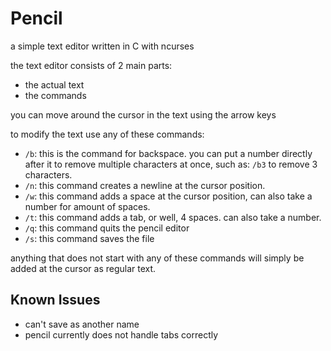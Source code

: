# Pencil

a simple text editor written in C with ncurses

the text editor consists of 2 main parts:
- the actual text
- the commands

you can move around the cursor in the text using the arrow keys

to modify the text use any of these commands:
- ``/b``: this is the command for backspace. you can put a number directly after it to remove multiple characters at once, such as: ``/b3`` to remove 3 characters.
- ``/n``: this command creates a newline at the cursor position.
- ``/w``: this command adds a space at the cursor position, can also take a number for amount of spaces.
- ``/t``: this command adds a tab, or well, 4 spaces. can also take a number.
- ``/q``: this command quits the pencil editor
- ``/s``: this command saves the file

anything that does not start with any of these commands will simply be added at the cursor as regular text.

## Known Issues
- can't save as another name
- pencil currently does not handle tabs correctly
